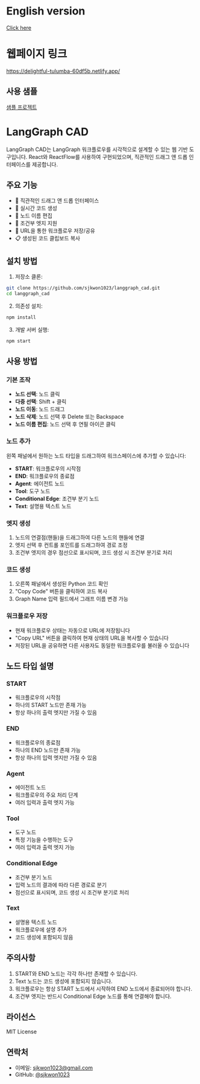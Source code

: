 # English version
[Click here](./README_en.md)

# 웹페이지 링크

https://delightful-tulumba-60df5b.netlify.app/

## 사용 샘플

[샘플 프로젝트](https://delightful-tulumba-60df5b.netlify.app/#%7B%22nodes%22%3A%5B%7B%22id%22%3A%22start-1%22%2C%22type%22%3A%22custom%22%2C%22position%22%3A%7B%22x%22%3A100%2C%22y%22%3A100%7D%2C%22data%22%3A%7B%22type%22%3A%22start%22%2C%22label%22%3A%22START%22%2C%22codeIdentifier%22%3A%22start%22%7D%2C%22zIndex%22%3A10%2C%22width%22%3A212%2C%22height%22%3A39%2C%22selected%22%3Afalse%7D%2C%7B%22id%22%3A%22agent-1747903345551%22%2C%22type%22%3A%22custom%22%2C%22position%22%3A%7B%22x%22%3A161.8577082663943%2C%22y%22%3A206.28458346721135%7D%2C%22data%22%3A%7B%22type%22%3A%22agent%22%2C%22label%22%3A%22Agent%22%2C%22obj%22%3A%22agent_function%22%2C%22codeIdentifier%22%3A%22Agent%22%7D%2C%22zIndex%22%3A10%2C%22width%22%3A212%2C%22height%22%3A56%2C%22selected%22%3Afalse%2C%22positionAbsolute%22%3A%7B%22x%22%3A161.8577082663943%2C%22y%22%3A206.28458346721135%7D%2C%22dragging%22%3Afalse%7D%2C%7B%22id%22%3A%22conditional_edge-1747903353445%22%2C%22type%22%3A%22custom%22%2C%22position%22%3A%7B%22x%22%3A187.17764709848416%2C%22y%22%3A320.38317290312216%7D%2C%22data%22%3A%7B%22type%22%3A%22conditional_edge%22%2C%22label%22%3A%22Conditional%20Edge%22%2C%22obj%22%3A%22condition_function%22%2C%22codeIdentifier%22%3A%22Conditional_Edge%22%7D%2C%22zIndex%22%3A10%2C%22width%22%3A212%2C%22height%22%3A56%2C%22selected%22%3Afalse%2C%22dragging%22%3Afalse%2C%22positionAbsolute%22%3A%7B%22x%22%3A187.17764709848416%2C%22y%22%3A320.38317290312216%7D%7D%2C%7B%22id%22%3A%22tool-1747903355384%22%2C%22type%22%3A%22custom%22%2C%22position%22%3A%7B%22x%22%3A15.719374397548961%2C%22y%22%3A471.5770826639433%7D%2C%22data%22%3A%7B%22type%22%3A%22tool%22%2C%22label%22%3A%22Tool%22%2C%22obj%22%3A%22tool_function%22%2C%22codeIdentifier%22%3A%22Tool%22%7D%2C%22zIndex%22%3A10%2C%22width%22%3A212%2C%22height%22%3A56%2C%22selected%22%3Afalse%2C%22positionAbsolute%22%3A%7B%22x%22%3A15.719374397548961%2C%22y%22%3A471.5770826639433%7D%2C%22dragging%22%3Afalse%7D%2C%7B%22id%22%3A%22end-1747903357443%22%2C%22type%22%3A%22custom%22%2C%22position%22%3A%7B%22x%22%3A222.41500160653618%2C%22y%22%3A631.9802106761987%7D%2C%22data%22%3A%7B%22type%22%3A%22end%22%2C%22label%22%3A%22END%22%2C%22obj%22%3A%22end_function%22%2C%22codeIdentifier%22%3A%22end%22%7D%2C%22zIndex%22%3A10%2C%22width%22%3A212%2C%22height%22%3A39%2C%22selected%22%3Afalse%2C%22positionAbsolute%22%3A%7B%22x%22%3A222.41500160653618%2C%22y%22%3A631.9802106761987%7D%2C%22dragging%22%3Afalse%7D%2C%7B%22id%22%3A%22text-1747903376989%22%2C%22type%22%3A%22custom%22%2C%22position%22%3A%7B%22x%22%3A461.890171744774%2C%22y%22%3A70.88093742612922%7D%2C%22data%22%3A%7B%22type%22%3A%22text%22%2C%22label%22%3A%22%EC%9D%B4%EA%B2%83%EC%9D%80%20%ED%83%9C%EC%8A%A4%ED%8A%B8%20%ED%85%8D%EC%8A%A4%ED%8A%B8%EC%9E%85%EB%8B%88%EB%8B%A4.%22%2C%22obj%22%3Anull%2C%22codeIdentifier%22%3A%22__%22%7D%2C%22zIndex%22%3A10%2C%22width%22%3A232%2C%22height%22%3A40%2C%22selected%22%3Afalse%2C%22positionAbsolute%22%3A%7B%22x%22%3A461.890171744774%2C%22y%22%3A70.88093742612922%7D%2C%22dragging%22%3Afalse%7D%2C%7B%22id%22%3A%22text-1747903398754%22%2C%22type%22%3A%22custom%22%2C%22position%22%3A%7B%22x%22%3A407.61952073348317%2C%22y%22%3A237.80875441337525%7D%2C%22data%22%3A%7B%22type%22%3A%22text%22%2C%22label%22%3A%22%EC%9D%B4%EA%B2%83%EB%8F%84%20%ED%85%8C%EC%8A%A4%ED%8A%B8%20%ED%85%8D%EC%8A%A4%ED%8A%B8%EC%9E%85%EB%8B%88%EB%8B%A4.%EC%9D%B4%EA%B2%83%EB%8F%84%20%ED%85%8C%EC%8A%A4%ED%8A%B8%20%ED%85%8D%EC%8A%A4%ED%8A%B8%EC%9E%85%EB%8B%88%EB%8B%A4.%EC%9D%B4%EA%B2%83%EB%8F%84%20%ED%85%8C%EC%8A%A4%ED%8A%B8%20%ED%85%8D%EC%8A%A4%ED%8A%B8%EC%9E%85%EB%8B%88%EB%8B%A4.%22%2C%22obj%22%3Anull%2C%22codeIdentifier%22%3A%22______%22%7D%2C%22zIndex%22%3A10%2C%22width%22%3A332%2C%22height%22%3A58%2C%22selected%22%3Afalse%2C%22positionAbsolute%22%3A%7B%22x%22%3A407.61952073348317%2C%22y%22%3A237.80875441337525%7D%2C%22dragging%22%3Afalse%7D%5D%2C%22edges%22%3A%5B%7B%22style%22%3A%7B%22stroke%22%3A%22%23555%22%2C%22strokeWidth%22%3A1.5%2C%22strokeDasharray%22%3A%22none%22%7D%2C%22markerEnd%22%3A%7B%22type%22%3A%22arrowclosed%22%2C%22color%22%3A%22%23555%22%2C%22width%22%3A15%2C%22height%22%3A15%7D%2C%22source%22%3A%22start-1%22%2C%22sourceHandle%22%3Anull%2C%22target%22%3A%22agent-1747903345551%22%2C%22targetHandle%22%3Anull%2C%22type%22%3A%22customEdge%22%2C%22data%22%3A%7B%7D%2C%22zIndex%22%3A5%2C%22id%22%3A%22reactflow__edge-start-1-agent-1747903345551%22%2C%22selected%22%3Afalse%7D%2C%7B%22style%22%3A%7B%22stroke%22%3A%22%23555%22%2C%22strokeWidth%22%3A1.5%2C%22strokeDasharray%22%3A%22none%22%7D%2C%22markerEnd%22%3A%7B%22type%22%3A%22arrowclosed%22%2C%22color%22%3A%22%23555%22%2C%22width%22%3A15%2C%22height%22%3A15%7D%2C%22source%22%3A%22agent-1747903345551%22%2C%22sourceHandle%22%3Anull%2C%22target%22%3A%22conditional_edge-1747903353445%22%2C%22targetHandle%22%3Anull%2C%22type%22%3A%22customEdge%22%2C%22data%22%3A%7B%7D%2C%22zIndex%22%3A5%2C%22id%22%3A%22reactflow__edge-agent-1747903345551-conditional_edge-1747903353445%22%2C%22selected%22%3Afalse%7D%2C%7B%22style%22%3A%7B%22stroke%22%3A%22%23555%22%2C%22strokeWidth%22%3A1.5%2C%22strokeDasharray%22%3A%225%2C5%22%7D%2C%22markerEnd%22%3A%7B%22type%22%3A%22arrowclosed%22%2C%22color%22%3A%22%23555%22%2C%22width%22%3A15%2C%22height%22%3A15%7D%2C%22source%22%3A%22conditional_edge-1747903353445%22%2C%22sourceHandle%22%3Anull%2C%22target%22%3A%22tool-1747903355384%22%2C%22targetHandle%22%3Anull%2C%22type%22%3A%22customEdge%22%2C%22data%22%3A%7B%7D%2C%22zIndex%22%3A5%2C%22id%22%3A%22reactflow__edge-conditional_edge-1747903353445-tool-1747903355384%22%2C%22selected%22%3Afalse%7D%2C%7B%22style%22%3A%7B%22stroke%22%3A%22%23555%22%2C%22strokeWidth%22%3A1.5%2C%22strokeDasharray%22%3A%22none%22%7D%2C%22markerEnd%22%3A%7B%22type%22%3A%22arrowclosed%22%2C%22color%22%3A%22%23555%22%2C%22width%22%3A15%2C%22height%22%3A15%7D%2C%22source%22%3A%22tool-1747903355384%22%2C%22sourceHandle%22%3Anull%2C%22target%22%3A%22end-1747903357443%22%2C%22targetHandle%22%3Anull%2C%22type%22%3A%22customEdge%22%2C%22data%22%3A%7B%7D%2C%22zIndex%22%3A5%2C%22id%22%3A%22reactflow__edge-tool-1747903355384-end-1747903357443%22%2C%22selected%22%3Afalse%7D%2C%7B%22style%22%3A%7B%22stroke%22%3A%22%23555%22%2C%22strokeWidth%22%3A1.5%2C%22strokeDasharray%22%3A%22none%22%7D%2C%22markerEnd%22%3A%7B%22type%22%3A%22arrowclosed%22%2C%22color%22%3A%22%23555%22%2C%22width%22%3A15%2C%22height%22%3A15%7D%2C%22source%22%3A%22text-1747903376989%22%2C%22sourceHandle%22%3Anull%2C%22target%22%3A%22agent-1747903345551%22%2C%22targetHandle%22%3Anull%2C%22type%22%3A%22customEdge%22%2C%22data%22%3A%7B%7D%2C%22zIndex%22%3A5%2C%22id%22%3A%22reactflow__edge-text-1747903376989-agent-1747903345551%22%2C%22selected%22%3Afalse%7D%2C%7B%22style%22%3A%7B%22stroke%22%3A%22%23555%22%2C%22strokeWidth%22%3A1.5%2C%22strokeDasharray%22%3A%22none%22%7D%2C%22markerEnd%22%3A%7B%22type%22%3A%22arrowclosed%22%2C%22color%22%3A%22%23555%22%2C%22width%22%3A15%2C%22height%22%3A15%7D%2C%22source%22%3A%22tool-1747903355384%22%2C%22sourceHandle%22%3Anull%2C%22target%22%3A%22agent-1747910063412%22%2C%22targetHandle%22%3Anull%2C%22type%22%3A%22customEdge%22%2C%22data%22%3A%7B%7D%2C%22zIndex%22%3A5%2C%22id%22%3A%22reactflow__edge-tool-1747903355384-agent-1747910063412%22%2C%22selected%22%3Afalse%7D%2C%7B%22style%22%3A%7B%22stroke%22%3A%22%23555%22%2C%22strokeWidth%22%3A1.5%2C%22strokeDasharray%22%3A%22none%22%7D%2C%22markerEnd%22%3A%7B%22type%22%3A%22arrowclosed%22%2C%22color%22%3A%22%23555%22%2C%22width%22%3A15%2C%22height%22%3A15%7D%2C%22source%22%3A%22agent-1747910063412%22%2C%22sourceHandle%22%3Anull%2C%22target%22%3A%22end-1747903357443%22%2C%22targetHandle%22%3Anull%2C%22type%22%3A%22customEdge%22%2C%22data%22%3A%7B%7D%2C%22zIndex%22%3A5%2C%22id%22%3A%22reactflow__edge-agent-1747910063412-end-1747903357443%22%2C%22selected%22%3Afalse%7D%2C%7B%22style%22%3A%7B%22stroke%22%3A%22%23555%22%2C%22strokeWidth%22%3A1.5%2C%22strokeDasharray%22%3A%225%2C5%22%7D%2C%22markerEnd%22%3A%7B%22type%22%3A%22arrowclosed%22%2C%22color%22%3A%22%23555%22%2C%22width%22%3A15%2C%22height%22%3A15%7D%2C%22source%22%3A%22conditional_edge-1747903353445%22%2C%22sourceHandle%22%3Anull%2C%22target%22%3A%22end-1747903357443%22%2C%22targetHandle%22%3Anull%2C%22type%22%3A%22customEdge%22%2C%22data%22%3A%7B%7D%2C%22zIndex%22%3A5%2C%22id%22%3A%22reactflow__edge-conditional_edge-1747903353445-end-1747903357443%22%7D%5D%2C%22entryPointCodeId%22%3Anull%2C%22graphName%22%3A%22my_graph%22%7D)

# LangGraph CAD

LangGraph CAD는 LangGraph 워크플로우를 시각적으로 설계할 수 있는 웹 기반 도구입니다. React와 ReactFlow를 사용하여 구현되었으며, 직관적인 드래그 앤 드롭 인터페이스를 제공합니다.

## 주요 기능

- 🎨 직관적인 드래그 앤 드롭 인터페이스
- 🔄 실시간 코드 생성
- 📝 노드 이름 편집
- 🔗 조건부 엣지 지원
- 💾 URL을 통한 워크플로우 저장/공유
- 📋 생성된 코드 클립보드 복사

## 설치 방법

1. 저장소 클론:
```bash
git clone https://github.com/sjkwon1023/langgraph_cad.git
cd langgraph_cad
```

2. 의존성 설치:
```bash
npm install
```

3. 개발 서버 실행:
```bash
npm start
```

## 사용 방법

### 기본 조작

- **노드 선택**: 노드 클릭
- **다중 선택**: Shift + 클릭
- **노드 이동**: 노드 드래그
- **노드 삭제**: 노드 선택 후 Delete 또는 Backspace
- **노드 이름 편집**: 노드 선택 후 연필 아이콘 클릭

### 노드 추가

왼쪽 패널에서 원하는 노드 타입을 드래그하여 워크스페이스에 추가할 수 있습니다:

- **START**: 워크플로우의 시작점
- **END**: 워크플로우의 종료점
- **Agent**: 에이전트 노드
- **Tool**: 도구 노드
- **Conditional Edge**: 조건부 분기 노드
- **Text**: 설명용 텍스트 노드

### 엣지 생성

1. 노드의 연결점(핸들)을 드래그하여 다른 노드의 핸들에 연결
2. 엣지 선택 후 컨트롤 포인트를 드래그하여 경로 조정
3. 조건부 엣지의 경우 점선으로 표시되며, 코드 생성 시 조건부 분기로 처리

### 코드 생성

1. 오른쪽 패널에서 생성된 Python 코드 확인
2. "Copy Code" 버튼을 클릭하여 코드 복사
3. Graph Name 입력 필드에서 그래프 이름 변경 가능

### 워크플로우 저장

- 현재 워크플로우 상태는 자동으로 URL에 저장됩니다
- "Copy URL" 버튼을 클릭하여 현재 상태의 URL을 복사할 수 있습니다
- 저장된 URL을 공유하면 다른 사용자도 동일한 워크플로우를 불러올 수 있습니다

## 노드 타입 설명

### START
- 워크플로우의 시작점
- 하나의 START 노드만 존재 가능
- 항상 하나의 출력 엣지만 가질 수 있음

### END
- 워크플로우의 종료점
- 하나의 END 노드만 존재 가능
- 항상 하나의 입력 엣지만 가질 수 있음

### Agent
- 에이전트 노드
- 워크플로우의 주요 처리 단계
- 여러 입력과 출력 엣지 가능

### Tool
- 도구 노드
- 특정 기능을 수행하는 도구
- 여러 입력과 출력 엣지 가능

### Conditional Edge
- 조건부 분기 노드
- 입력 노드의 결과에 따라 다른 경로로 분기
- 점선으로 표시되며, 코드 생성 시 조건부 분기로 처리

### Text
- 설명용 텍스트 노드
- 워크플로우에 설명 추가
- 코드 생성에 포함되지 않음

## 주의사항

1. START와 END 노드는 각각 하나만 존재할 수 있습니다.
2. Text 노드는 코드 생성에 포함되지 않습니다.
3. 워크플로우는 항상 START 노드에서 시작하여 END 노드에서 종료되어야 합니다.
4. 조건부 엣지는 반드시 Conditional Edge 노드를 통해 연결해야 합니다.

## 라이선스

MIT License

## 연락처

- 이메일: sjkwon1023@gmail.com
- GitHub: [@sjkwon1023](https://github.com/sjkwon1023)
